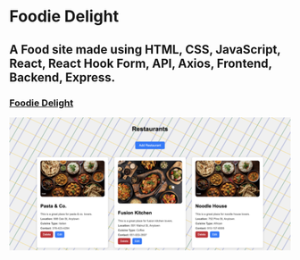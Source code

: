 # Foodie Delight

## A Food site made using HTML, CSS, JavaScript, React, React Hook Form, API, Axios, Frontend, Backend, Express.

### [Foodie Delight](https://foodie-light-client.vercel.app/)

![Img](./public/home-page.png)
